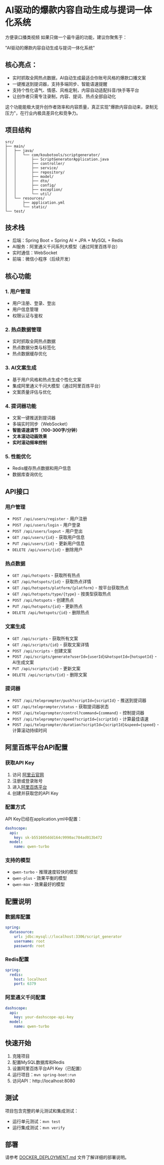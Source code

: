 # AI驱动的爆款内容自动生成与提词一体化系统

方便录口播类视频
如果只做一个最牛逼的功能，建议你聚焦于：

"AI驱动的爆款内容自动生成与提词一体化系统"

## 核心亮点：

- 实时抓取全网热点数据，AI自动生成最适合你账号风格的爆款口播文案
- 一键推送到提词器，支持多端同步、智能语速提醒
- 支持个性化语气、情感、风格定制，内容自动适配抖音/快手等平台
- 让创作者只需专注录制，内容、提词、热点全部自动化

这个功能能极大提升创作者效率和内容质量，真正实现"爆款内容自动来，录制无压力"，在行业内极具差异化和竞争力。

## 项目结构

```
src/
├── main/
│   ├── java/
│   │   └── com/koubotools/scriptgenerator/
│   │       ├── ScriptGeneratorApplication.java
│   │       ├── controller/
│   │       ├── service/
│   │       ├── repository/
│   │       ├── model/
│   │       ├── dto/
│   │       ├── config/
│   │       ├── exception/
│   │       └── util/
│   └── resources/
│       ├── application.yml
│       └── static/
└── test/
```

## 技术栈

- 后端：Spring Boot + Spring AI + JPA + MySQL + Redis
- AI服务：阿里通义千问系列大模型（通过阿里百炼平台）
- 实时通信：WebSocket
- 前端：微信小程序（后续开发）

## 核心功能

### 1. 用户管理
- 用户注册、登录、登出
- 用户信息管理
- 权限认证与鉴权

### 2. 热点数据管理
- 实时抓取全网热点数据
- 热点数据分类与标签化
- 热点数据缓存优化

### 3. AI文案生成
- 基于用户风格和热点生成个性化文案
- 集成阿里通义千问大模型（通过阿里百炼平台）
- 文案质量评估与优化

### 4. 提词器功能
- 文案一键推送到提词器
- 多端实时同步（WebSocket）
- **智能语速调节（100-300字/分钟）**
- **文本滚动动画效果**
- **实时滚动频率控制**

### 5. 性能优化
- Redis缓存热点数据和用户信息
- 数据库查询优化

## API接口

### 用户管理
- `POST /api/users/register` - 用户注册
- `POST /api/users/login` - 用户登录
- `POST /api/users/logout` - 用户登出
- `GET /api/users/{id}` - 获取用户信息
- `PUT /api/users/{id}` - 更新用户信息
- `DELETE /api/users/{id}` - 删除用户

### 热点数据
- `GET /api/hotspots` - 获取所有热点
- `GET /api/hotspots/{id}` - 获取热点详情
- `GET /api/hotspots/platform/{platform}` - 按平台获取热点
- `GET /api/hotspots/type/{type}` - 按类型获取热点
- `POST /api/hotspots` - 创建热点
- `PUT /api/hotspots/{id}` - 更新热点
- `DELETE /api/hotspots/{id}` - 删除热点

### 文案生成
- `GET /api/scripts` - 获取所有文案
- `GET /api/scripts/{id}` - 获取文案详情
- `POST /api/scripts` - 创建文案
- `POST /api/scripts/generate?userId={userId}&hotspotId={hotspotId}` - AI生成文案
- `PUT /api/scripts/{id}` - 更新文案
- `DELETE /api/scripts/{id}` - 删除文案

### 提词器
- `POST /api/teleprompter/push?scriptId={scriptId}` - 推送到提词器
- `GET /api/teleprompter/status` - 获取提词器状态
- `POST /api/teleprompter/control?command={command}` - 控制提词器
- `POST /api/teleprompter/speed?scriptId={scriptId}` - 计算最佳语速
- `POST /api/teleprompter/duration?scriptId={scriptId}&speed={speed}` - 计算滚动持续时间

## 阿里百炼平台API配置

### 获取API Key
1. 访问 [阿里云官网](https://www.aliyun.com/)
2. 注册或登录账号
3. 进入[阿里百炼平台](https://help.aliyun.com/zh/bailian)
4. 创建并获取您的API Key

### 配置方式
API Key已经在application.yml中配置：
```yaml
dashscope:
  api:
    key: sk-b551605ddd164c9990ac784ad013b472
  model:
    name: qwen-turbo
```

### 支持的模型
- `qwen-turbo` - 推理速度较快的模型
- `qwen-plus` - 效果平衡的模型
- `qwen-max` - 效果最好的模型

## 配置说明

### 数据库配置
```yaml
spring:
  datasource:
    url: jdbc:mysql://localhost:3306/script_generator
    username: root
    password: root
```

### Redis配置
```yaml
spring:
  redis:
    host: localhost
    port: 6379
```

### 阿里通义千问配置
```yaml
dashscope:
  api:
    key: your-dashscope-api-key
  model:
    name: qwen-turbo
```

## 快速开始

1. 克隆项目
2. 配置MySQL数据库和Redis
3. 设置阿里百炼平台API Key（已配置）
4. 运行项目：`mvn spring-boot:run`
5. 访问API：http://localhost:8080

## 测试

项目包含完整的单元测试和集成测试：
- 运行单元测试：`mvn test`
- 运行集成测试：`mvn verify`

## 部署

请参考 [DOCKER_DEPLOYMENT.md](file:///data/koubo-tools/DOCKER_DEPLOYMENT.md) 文件了解详细的部署说明。
